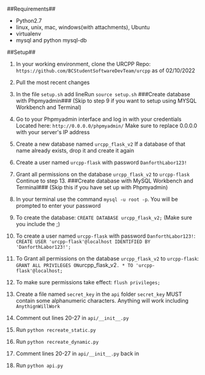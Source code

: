 ##Requirements##
- Python2.7
- linux, unix, mac, windows(with attachments), Ubuntu
- virtualenv
- mysql and python mysql-db

##Setup##
1. In your working environment, clone the URCPP Repo:
`https://github.com/BCStudentSoftwareDevTeam/urcpp` as of 02/10/2022
3. Pull the most recent changes
4. In the file `setup.sh` add lineRun `source setup.sh`
###Create database with Phpmyadmin###
(Skip to step 9 if you want to setup using MYSQL Workbench and Terminal)
5. Go to your Phpmyadmin interface and log in with your credentials
Located here: `http://0.0.0.0/phpmyadmin/`
Make sure to replace 0.0.0.0 with your server's IP address
6. Create a new database named `urcpp_flask_v2`
If a database of that name already exists, drop it and create it again
7. Create a user named `urcpp-flask` with password `DanforthLabor123!`
8. Grant all permissions on the database `urcpp_flask_v2` to `urcpp-flask`
Continue to step 13.
###Create database with MySQL Workbench and Terminal###
(Skip this if you have set up with Phpmyadmin)
9. In your terminal use the command `mysql -u root -p`. You will be prompted to enter your password
10. To create the database: `CREATE DATABASE urcpp_flask_v2;` (Make sure you include the ;)
11. To create a user named `urcpp-flask` with password `DanforthLabor123!`: `CREATE USER 'urcpp-flask'@localhost IDENTIFIED BY 'DanforthLabor123!'; `
11. To Grant all permissions on the database `urcpp_flask_v2` to `urcpp-flask`: ` GRANT ALL PRIVILEGES ON `urcpp_flask_v2` . * TO 'urcpp-flask'@localhost; `
12. To make sure permissions take effect: ` flush privileges; `

13. Create a file named `secret_key` in the `api` folder
`secret_key` MUST contain some alphanumeric characters. Anything will work including `AnythignWillWork`
14. Comment out lines 20-27 in `api/__init__.py`
15. Run `python recreate_static.py`
16. Run `python recreate_dynamic.py`
17. Comment lines 20-27 in `api/__init__.py` back in
18. Run `python api.py`
